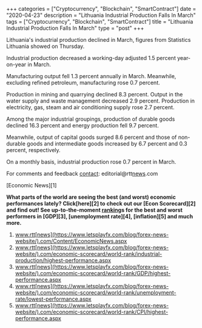 +++
categories = ["Cryptocurrency", "Blockchain", "SmartContract"]
date = "2020-04-23"
description = "Lithuania Industrial Production Falls In March"
tags = ["Cryptocurrency", "Blockchain", "SmartContract"]
title = "Lithuania Industrial Production Falls In March"
type = "post"
+++

Lithuania's industrial production declined in March, figures from
Statistics Lithuania showed on Thursday.

Industrial production decreased a working-day adjusted 1.5 percent year-
on-year in March.

Manufacturing output fell 1.3 percent annually in March. Meanwhile,
excluding refined petroleum, manufacturing rose 0.7 percent.

Production in mining and quarrying declined 8.3 percent. Output in the
water supply and waste management decreased 2.9 percent. Production in
electricity, gas, steam and air conditioning supply rose 2.7 percent.

Among the major industrial groupings, production of durable goods
declined 16.3 percent and energy production fell 9.7 percent.

Meanwhile, output of capital goods surged 8.6 percent and those of non-
durable goods and intermediate goods increased by 6.7 percent and 0.3
percent, respectively.

On a monthly basis, industrial production rose 0.7 percent in March.

For comments and feedback [contact](https://www.playgroundfx.com/contact/): editorial@rtt[news](https://www.letsplayfx.com/blog/forex-news-website/).com

[Economic News][1]

 **What parts of the world are seeing the best (and worst) economic
performances lately? Click[here][2] to check out our [Econ Scorecard][2]
and find out! See up-to-the-moment [ranking](https://www.playgroundfx.com/blog/crypto-exchange-ranking/)s for the best and worst
performers in [GDP][3], [unemployment rate][4], [inflation][5] and much
more.**

   1. www.rtt[news](https://www.letsplayfx.com/blog/forex-news-website/).com/Content/EconomicNews.aspx
   2. www.rtt[news](https://www.letsplayfx.com/blog/forex-news-website/).com/economic-scorecard/world-rank/industrial-production/highest-performance.aspx
   3. www.rtt[news](https://www.letsplayfx.com/blog/forex-news-website/).com/economic-scorecard/world-rank/GDP/highest-performance.aspx
   4. www.rtt[news](https://www.letsplayfx.com/blog/forex-news-website/).com/economic-scorecard/world-rank/unemployment-rate/lowest-performance.aspx
   5. www.rtt[news](https://www.letsplayfx.com/blog/forex-news-website/).com/economic-scorecard/world-rank/CPI/highest-performance.aspx